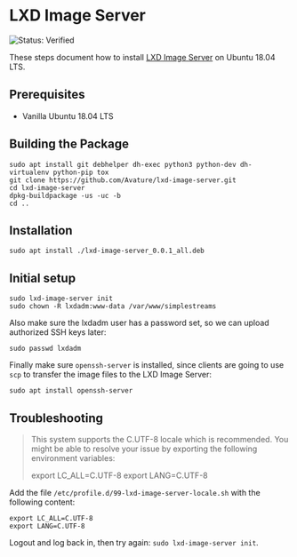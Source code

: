 # LXD Image Server

![Status: Verified](https://img.shields.io/badge/status-verified-58c633)

These steps document how to install [LXD Image Server](https://github.com/Avature/lxd-image-server) on Ubuntu 18.04 LTS.

## Prerequisites

- Vanilla Ubuntu 18.04 LTS

## Building the Package

```
sudo apt install git debhelper dh-exec python3 python-dev dh-virtualenv python-pip tox
git clone https://github.com/Avature/lxd-image-server.git
cd lxd-image-server
dpkg-buildpackage -us -uc -b
cd ..
```

## Installation

```
sudo apt install ./lxd-image-server_0.0.1_all.deb
```

## Initial setup

```
sudo lxd-image-server init
sudo chown -R lxdadm:www-data /var/www/simplestreams
```

Also make sure the lxdadm user has a password set, so we can upload authorized SSH keys later:

```
sudo passwd lxdadm
```

Finally make sure `openssh-server` is installed, since clients are going to use `scp` to transfer the image files to the LXD Image Server:

```
sudo apt install openssh-server
```

## Troubleshooting

> This system supports the C.UTF-8 locale which is recommended. You might be able to resolve your issue by exporting the following environment variables:
>
>    export LC_ALL=C.UTF-8
>    export LANG=C.UTF-8

Add the file `/etc/profile.d/99-lxd-image-server-locale.sh` with the following content:

```
export LC_ALL=C.UTF-8
export LANG=C.UTF-8
```

Logout and log back in, then try again: `sudo lxd-image-server init`.
